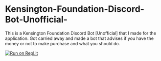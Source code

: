 # Kensington-Foundation-Discord-Bot-Unofficial-

This is a Kensington Foundation Discord Bot [Unofficial] that I made for the application. Got carried away and made a bot that advises if you have the money or not to make purchase and what you should do.




[![Run on Repl.it](https://repl.it/badge/github/Tarsteel/Kensington-Foundation-Discord-Bot-Unofficial-)](https://repl.it/github/Tarsteel/Kensington-Foundation-Discord-Bot-Unofficial-)
